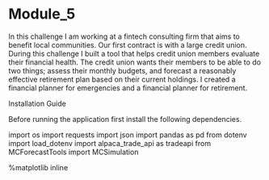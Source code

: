 # Module_5

In this challenge I am working at a fintech consulting firm that aims to benefit local communities. Our first contract is with a large credit union. During this challenge I built a tool that helps credit union members evaluate their financial health. The credit union wants their members to be able to do two things; assess their monthly budgets, and forecast a reasonably effective retirement plan based on their current holdings. I created a financial planner for emergencies and a financial planner for retirement.

Installation Guide

Before running the application first install the following dependencies.

import os
import requests
import json
import pandas as pd
from dotenv import load_dotenv
import alpaca_trade_api as tradeapi
from MCForecastTools import MCSimulation

%matplotlib inline
